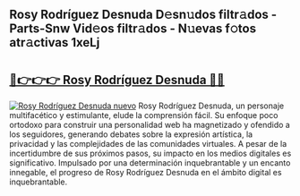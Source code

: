 ## Rosy Rodríguez Desnuda D𝚎sn𝚞dos filtr𝚊dos - Parts-Snw Vid𝚎os filtr𝚊dos - N𝚞evas f𝚘tos atr𝚊ctivas 1xeLj

# <h2><a href="http://mb9q2o.tromn.icu/?c=Rosy+Rodr%c3%adguez+Desnuda">🔗👉👉👉 Rosy Rodríguez Desnuda 🔗🔗</a></h2>

[![Rosy Rodríguez Desnuda nuevo](https://i.imgur.com/pEAQMta.gif)](http://mb9q2o.tromn.icu/?c=Rosy+Rodr%c3%adguez+Desnuda)
Rosy Rodríguez Desnuda, un personaje multifacético y estimulante, elude la comprensión fácil. Su enfoque poco ortodoxo para construir una personalidad web ha magnetizado y ofendido a los seguidores, generando debates sobre la expresión artística, la privacidad y las complejidades de las comunidades virtuales. A pesar de la incertidumbre de sus próximos pasos, su impacto en los medios digitales es significativo. Impulsado por una determinación inquebrantable y un encanto innegable, el progreso de Rosy Rodríguez Desnuda en el ámbito digital es inquebrantable.
